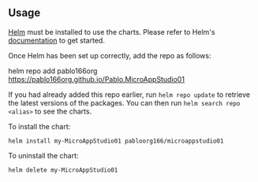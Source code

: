 ## Usage

[Helm](https://helm.sh) must be installed to use the charts.  Please refer to
Helm's [documentation](https://helm.sh/docs) to get started.

Once Helm has been set up correctly, add the repo as follows:

  helm repo add pablo166org https://pablo166org.github.io/Pablo.MicroAppStudio01

If you had already added this repo earlier, run `helm repo update` to retrieve
the latest versions of the packages.  You can then run `helm search repo
<alias>` to see the charts.

To install the <chart-name> chart:

    helm install my-MicroAppStudio01 pabloorg166/microappstudio01

To uninstall the chart:

    helm delete my-MicroAppStudio01
